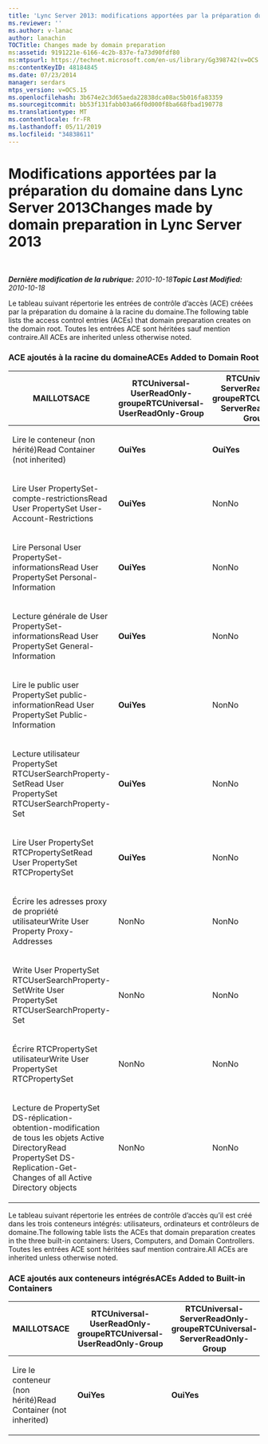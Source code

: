 ```yaml
---
title: 'Lync Server 2013: modifications apportées par la préparation du domaine'
ms.reviewer: ''
ms.author: v-lanac
author: lanachin
TOCTitle: Changes made by domain preparation
ms:assetid: 9191221e-6166-4c2b-837e-fa73d90fdf80
ms:mtpsurl: https://technet.microsoft.com/en-us/library/Gg398742(v=OCS.15)
ms:contentKeyID: 48184845
ms.date: 07/23/2014
manager: serdars
mtps_version: v=OCS.15
ms.openlocfilehash: 3b674e2c3d65aeda22838dca08ac5b016fa83359
ms.sourcegitcommit: bb53f131fabb03a66f0d000f8ba668fbad190778
ms.translationtype: MT
ms.contentlocale: fr-FR
ms.lasthandoff: 05/11/2019
ms.locfileid: "34838611"
---
```

<div data-xmlns="http://www.w3.org/1999/xhtml">

<div class="topic" data-xmlns="http://www.w3.org/1999/xhtml" data-msxsl="urn:schemas-microsoft-com:xslt" data-cs="http://msdn.microsoft.com/en-us/">

<div data-asp="http://msdn2.microsoft.com/asp">

# <a name="changes-made-by-domain-preparation-in-lync-server-2013"></a><span data-ttu-id="134af-102">Modifications apportées par la préparation du domaine dans Lync Server 2013</span><span class="sxs-lookup"><span data-stu-id="134af-102">Changes made by domain preparation in Lync Server 2013</span></span>

</div>

<div id="mainSection">

<div id="mainBody">

<span> </span>

<span data-ttu-id="134af-103">_**Dernière modification de la rubrique:** 2010-10-18_</span><span class="sxs-lookup"><span data-stu-id="134af-103">_**Topic Last Modified:** 2010-10-18_</span></span>

<span data-ttu-id="134af-104">Le tableau suivant répertorie les entrées de contrôle d’accès (ACE) créées par la préparation du domaine à la racine du domaine.</span><span class="sxs-lookup"><span data-stu-id="134af-104">The following table lists the access control entries (ACEs) that domain preparation creates on the domain root.</span></span> <span data-ttu-id="134af-105">Toutes les entrées ACE sont héritées sauf mention contraire.</span><span class="sxs-lookup"><span data-stu-id="134af-105">All ACEs are inherited unless otherwise noted.</span></span>

<div id="sectionSection0" class="section">

### <a name="aces-added-to-domain-root"></a><span data-ttu-id="134af-106">ACE ajoutés à la racine du domaine</span><span class="sxs-lookup"><span data-stu-id="134af-106">ACEs Added to Domain Root</span></span>

<table style="width:100%;">
<colgroup>
<col style="width: 16%" />
<col style="width: 16%" />
<col style="width: 16%" />
<col style="width: 16%" />
<col style="width: 16%" />
<col style="width: 16%" />
</colgroup>
<thead>
<tr class="header">
<th><span data-ttu-id="134af-107">MAILLOTS</span><span class="sxs-lookup"><span data-stu-id="134af-107">ACE</span></span></th>
<th><span data-ttu-id="134af-108">RTCUniversal-UserReadOnly-groupe</span><span class="sxs-lookup"><span data-stu-id="134af-108">RTCUniversal-UserReadOnly-Group</span></span></th>
<th><span data-ttu-id="134af-109">RTCUniversal-ServerReadOnly-groupe</span><span class="sxs-lookup"><span data-stu-id="134af-109">RTCUniversal-ServerReadOnly-Group</span></span></th>
<th><span data-ttu-id="134af-110">RTCUniversal-UserAdmins</span><span class="sxs-lookup"><span data-stu-id="134af-110">RTCUniversal-UserAdmins</span></span></th>
<th><span data-ttu-id="134af-111">RTCHSUniversal-services</span><span class="sxs-lookup"><span data-stu-id="134af-111">RTCHSUniversal-Services</span></span></th>
<th><span data-ttu-id="134af-112">Utilisateurs authentifiés</span><span class="sxs-lookup"><span data-stu-id="134af-112">Authenticated-Users</span></span></th>
</tr>
</thead>
<tbody>
<tr class="odd">
<td><p><span data-ttu-id="134af-113">Lire le conteneur (non hérité)</span><span class="sxs-lookup"><span data-stu-id="134af-113">Read Container (not inherited)</span></span></p></td>
<td><p><span data-ttu-id="134af-114"><strong>Oui</strong></span><span class="sxs-lookup"><span data-stu-id="134af-114"><strong>Yes</strong></span></span></p></td>
<td><p><span data-ttu-id="134af-115"><strong>Oui</strong></span><span class="sxs-lookup"><span data-stu-id="134af-115"><strong>Yes</strong></span></span></p></td>
<td><p><span data-ttu-id="134af-116">Non</span><span class="sxs-lookup"><span data-stu-id="134af-116">No</span></span></p></td>
<td><p><span data-ttu-id="134af-117">Non</span><span class="sxs-lookup"><span data-stu-id="134af-117">No</span></span></p></td>
<td><p><span data-ttu-id="134af-118">Non</span><span class="sxs-lookup"><span data-stu-id="134af-118">No</span></span></p></td>
</tr>
<tr class="even">
<td><p><span data-ttu-id="134af-119">Lire User PropertySet-compte-restrictions</span><span class="sxs-lookup"><span data-stu-id="134af-119">Read User PropertySet User-Account-Restrictions</span></span></p></td>
<td><p><span data-ttu-id="134af-120"><strong>Oui</strong></span><span class="sxs-lookup"><span data-stu-id="134af-120"><strong>Yes</strong></span></span></p></td>
<td><p><span data-ttu-id="134af-121">Non</span><span class="sxs-lookup"><span data-stu-id="134af-121">No</span></span></p></td>
<td><p><span data-ttu-id="134af-122">Non</span><span class="sxs-lookup"><span data-stu-id="134af-122">No</span></span></p></td>
<td><p><span data-ttu-id="134af-123">Non</span><span class="sxs-lookup"><span data-stu-id="134af-123">No</span></span></p></td>
<td><p><span data-ttu-id="134af-124">Non</span><span class="sxs-lookup"><span data-stu-id="134af-124">No</span></span></p></td>
</tr>
<tr class="odd">
<td><p><span data-ttu-id="134af-125">Lire Personal User PropertySet-informations</span><span class="sxs-lookup"><span data-stu-id="134af-125">Read User PropertySet Personal-Information</span></span></p></td>
<td><p><span data-ttu-id="134af-126"><strong>Oui</strong></span><span class="sxs-lookup"><span data-stu-id="134af-126"><strong>Yes</strong></span></span></p></td>
<td><p><span data-ttu-id="134af-127">Non</span><span class="sxs-lookup"><span data-stu-id="134af-127">No</span></span></p></td>
<td><p><span data-ttu-id="134af-128">Non</span><span class="sxs-lookup"><span data-stu-id="134af-128">No</span></span></p></td>
<td><p><span data-ttu-id="134af-129">Non</span><span class="sxs-lookup"><span data-stu-id="134af-129">No</span></span></p></td>
<td><p><span data-ttu-id="134af-130">Non</span><span class="sxs-lookup"><span data-stu-id="134af-130">No</span></span></p></td>
</tr>
<tr class="even">
<td><p><span data-ttu-id="134af-131">Lecture générale de User PropertySet-informations</span><span class="sxs-lookup"><span data-stu-id="134af-131">Read User PropertySet General-Information</span></span></p></td>
<td><p><span data-ttu-id="134af-132"><strong>Oui</strong></span><span class="sxs-lookup"><span data-stu-id="134af-132"><strong>Yes</strong></span></span></p></td>
<td><p><span data-ttu-id="134af-133">Non</span><span class="sxs-lookup"><span data-stu-id="134af-133">No</span></span></p></td>
<td><p><span data-ttu-id="134af-134">Non</span><span class="sxs-lookup"><span data-stu-id="134af-134">No</span></span></p></td>
<td><p><span data-ttu-id="134af-135">Non</span><span class="sxs-lookup"><span data-stu-id="134af-135">No</span></span></p></td>
<td><p><span data-ttu-id="134af-136">Non</span><span class="sxs-lookup"><span data-stu-id="134af-136">No</span></span></p></td>
</tr>
<tr class="odd">
<td><p><span data-ttu-id="134af-137">Lire le public user PropertySet public-information</span><span class="sxs-lookup"><span data-stu-id="134af-137">Read User PropertySet Public-Information</span></span></p></td>
<td><p><span data-ttu-id="134af-138"><strong>Oui</strong></span><span class="sxs-lookup"><span data-stu-id="134af-138"><strong>Yes</strong></span></span></p></td>
<td><p><span data-ttu-id="134af-139">Non</span><span class="sxs-lookup"><span data-stu-id="134af-139">No</span></span></p></td>
<td><p><span data-ttu-id="134af-140">Non</span><span class="sxs-lookup"><span data-stu-id="134af-140">No</span></span></p></td>
<td><p><span data-ttu-id="134af-141">Non</span><span class="sxs-lookup"><span data-stu-id="134af-141">No</span></span></p></td>
<td><p><span data-ttu-id="134af-142">Non</span><span class="sxs-lookup"><span data-stu-id="134af-142">No</span></span></p></td>
</tr>
<tr class="even">
<td><p><span data-ttu-id="134af-143">Lecture utilisateur PropertySet RTCUserSearchProperty-Set</span><span class="sxs-lookup"><span data-stu-id="134af-143">Read User PropertySet RTCUserSearchProperty-Set</span></span></p></td>
<td><p><span data-ttu-id="134af-144"><strong>Oui</strong></span><span class="sxs-lookup"><span data-stu-id="134af-144"><strong>Yes</strong></span></span></p></td>
<td><p><span data-ttu-id="134af-145">Non</span><span class="sxs-lookup"><span data-stu-id="134af-145">No</span></span></p></td>
<td><p><span data-ttu-id="134af-146">Non</span><span class="sxs-lookup"><span data-stu-id="134af-146">No</span></span></p></td>
<td><p><span data-ttu-id="134af-147">Non</span><span class="sxs-lookup"><span data-stu-id="134af-147">No</span></span></p></td>
<td><p><span data-ttu-id="134af-148"><strong>Oui</strong></span><span class="sxs-lookup"><span data-stu-id="134af-148"><strong>Yes</strong></span></span></p></td>
</tr>
<tr class="odd">
<td><p><span data-ttu-id="134af-149">Lire User PropertySet RTCPropertySet</span><span class="sxs-lookup"><span data-stu-id="134af-149">Read User PropertySet RTCPropertySet</span></span></p></td>
<td><p><span data-ttu-id="134af-150"><strong>Oui</strong></span><span class="sxs-lookup"><span data-stu-id="134af-150"><strong>Yes</strong></span></span></p></td>
<td><p><span data-ttu-id="134af-151">Non</span><span class="sxs-lookup"><span data-stu-id="134af-151">No</span></span></p></td>
<td><p><span data-ttu-id="134af-152">Non</span><span class="sxs-lookup"><span data-stu-id="134af-152">No</span></span></p></td>
<td><p><span data-ttu-id="134af-153">Non</span><span class="sxs-lookup"><span data-stu-id="134af-153">No</span></span></p></td>
<td><p><span data-ttu-id="134af-154">Non</span><span class="sxs-lookup"><span data-stu-id="134af-154">No</span></span></p></td>
</tr>
<tr class="even">
<td><p><span data-ttu-id="134af-155">Écrire les adresses proxy de propriété utilisateur</span><span class="sxs-lookup"><span data-stu-id="134af-155">Write User Property Proxy-Addresses</span></span></p></td>
<td><p><span data-ttu-id="134af-156">Non</span><span class="sxs-lookup"><span data-stu-id="134af-156">No</span></span></p></td>
<td><p><span data-ttu-id="134af-157">Non</span><span class="sxs-lookup"><span data-stu-id="134af-157">No</span></span></p></td>
<td><p><span data-ttu-id="134af-158"><strong>Positive</strong></span><span class="sxs-lookup"><span data-stu-id="134af-158"><strong>Yes</strong></span></span></p></td>
<td><p><span data-ttu-id="134af-159">Non</span><span class="sxs-lookup"><span data-stu-id="134af-159">No</span></span></p></td>
<td><p><span data-ttu-id="134af-160">Non</span><span class="sxs-lookup"><span data-stu-id="134af-160">No</span></span></p></td>
</tr>
<tr class="odd">
<td><p><span data-ttu-id="134af-161">Write User PropertySet RTCUserSearchProperty-Set</span><span class="sxs-lookup"><span data-stu-id="134af-161">Write User PropertySet RTCUserSearchProperty-Set</span></span></p></td>
<td><p><span data-ttu-id="134af-162">Non</span><span class="sxs-lookup"><span data-stu-id="134af-162">No</span></span></p></td>
<td><p><span data-ttu-id="134af-163">Non</span><span class="sxs-lookup"><span data-stu-id="134af-163">No</span></span></p></td>
<td><p><span data-ttu-id="134af-164"><strong>Positive</strong></span><span class="sxs-lookup"><span data-stu-id="134af-164"><strong>Yes</strong></span></span></p></td>
<td><p><span data-ttu-id="134af-165">Non</span><span class="sxs-lookup"><span data-stu-id="134af-165">No</span></span></p></td>
<td><p><span data-ttu-id="134af-166">Non</span><span class="sxs-lookup"><span data-stu-id="134af-166">No</span></span></p></td>
</tr>
<tr class="even">
<td><p><span data-ttu-id="134af-167">Écrire RTCPropertySet utilisateur</span><span class="sxs-lookup"><span data-stu-id="134af-167">Write User PropertySet RTCPropertySet</span></span></p></td>
<td><p><span data-ttu-id="134af-168">Non</span><span class="sxs-lookup"><span data-stu-id="134af-168">No</span></span></p></td>
<td><p><span data-ttu-id="134af-169">Non</span><span class="sxs-lookup"><span data-stu-id="134af-169">No</span></span></p></td>
<td><p><span data-ttu-id="134af-170"><strong>Positive</strong></span><span class="sxs-lookup"><span data-stu-id="134af-170"><strong>Yes</strong></span></span></p></td>
<td><p><span data-ttu-id="134af-171">Non</span><span class="sxs-lookup"><span data-stu-id="134af-171">No</span></span></p></td>
<td><p><span data-ttu-id="134af-172">Non</span><span class="sxs-lookup"><span data-stu-id="134af-172">No</span></span></p></td>
</tr>
<tr class="odd">
<td><p><span data-ttu-id="134af-173">Lecture de PropertySet DS-réplication-obtention-modification de tous les objets Active Directory</span><span class="sxs-lookup"><span data-stu-id="134af-173">Read PropertySet DS-Replication-Get-Changes of all Active Directory objects</span></span></p></td>
<td><p><span data-ttu-id="134af-174">Non</span><span class="sxs-lookup"><span data-stu-id="134af-174">No</span></span></p></td>
<td><p><span data-ttu-id="134af-175">Non</span><span class="sxs-lookup"><span data-stu-id="134af-175">No</span></span></p></td>
<td><p><span data-ttu-id="134af-176">Non</span><span class="sxs-lookup"><span data-stu-id="134af-176">No</span></span></p></td>
<td><p><span data-ttu-id="134af-177"><strong>Positive</strong></span><span class="sxs-lookup"><span data-stu-id="134af-177"><strong>Yes</strong></span></span></p></td>
<td><p><span data-ttu-id="134af-178">Non</span><span class="sxs-lookup"><span data-stu-id="134af-178">No</span></span></p></td>
</tr>
</tbody>
</table>


<span data-ttu-id="134af-179">Le tableau suivant répertorie les entrées de contrôle d’accès qu’il est créé dans les trois conteneurs intégrés: utilisateurs, ordinateurs et contrôleurs de domaine.</span><span class="sxs-lookup"><span data-stu-id="134af-179">The following table lists the ACEs that domain preparation creates in the three built-in containers: Users, Computers, and Domain Controllers.</span></span> <span data-ttu-id="134af-180">Toutes les entrées ACE sont héritées sauf mention contraire.</span><span class="sxs-lookup"><span data-stu-id="134af-180">All ACEs are inherited unless otherwise noted.</span></span>

### <a name="aces-added-to-built-in-containers"></a><span data-ttu-id="134af-181">ACE ajoutés aux conteneurs intégrés</span><span class="sxs-lookup"><span data-stu-id="134af-181">ACEs Added to Built-in Containers</span></span>

<table>
<colgroup>
<col style="width: 33%" />
<col style="width: 33%" />
<col style="width: 33%" />
</colgroup>
<thead>
<tr class="header">
<th><span data-ttu-id="134af-182">MAILLOTS</span><span class="sxs-lookup"><span data-stu-id="134af-182">ACE</span></span></th>
<th><span data-ttu-id="134af-183">RTCUniversal-UserReadOnly-groupe</span><span class="sxs-lookup"><span data-stu-id="134af-183">RTCUniversal-UserReadOnly-Group</span></span></th>
<th><span data-ttu-id="134af-184">RTCUniversal-ServerReadOnly-groupe</span><span class="sxs-lookup"><span data-stu-id="134af-184">RTCUniversal-ServerReadOnly-Group</span></span></th>
</tr>
</thead>
<tbody>
<tr class="odd">
<td><p><span data-ttu-id="134af-185">Lire le conteneur (non hérité)</span><span class="sxs-lookup"><span data-stu-id="134af-185">Read Container (not inherited)</span></span></p></td>
<td><p><span data-ttu-id="134af-186"><strong>Oui</strong></span><span class="sxs-lookup"><span data-stu-id="134af-186"><strong>Yes</strong></span></span></p></td>
<td><p><span data-ttu-id="134af-187"><strong>Oui</strong></span><span class="sxs-lookup"><span data-stu-id="134af-187"><strong>Yes</strong></span></span></p></td>
</tr>
</tbody>
</table>


</div>

</div>

<span> </span>

</div>

</div>

</div>

